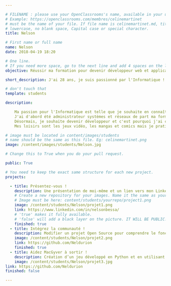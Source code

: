 ```yaml
---

# FILENAME : please use your OpenClassrooms's name, available in your url.
# Example: https://openclassrooms.com/membres/celinemartinet
# must be the name of your file. If file name is celinemartinet.md, title is celinemartinet.
# lowercase, no blank space, Capital case or special character.
title: Nelson

# First name or full name
name: Nelson
date: 2018-04-19 18:20

# One line.
# If you need more space, go to the next line and add 4 spaces on the left, as in 'description'.
objective: Réussir ma formation pour devenir développeur web et applications, spécialisé Python.

short_description: J'ai 28 ans, je suis passionné par l'Informatique ! J'aspire à devenir développeur d'applications.

# don't touch that
template: students

description:

    Ma passion pour l'Informatique est telle que je souhaite en connaître et maîtriser tous les aspects au cours de ma vie.
    J'ai d'abord été administrateur systèmes et réseaux de part ma formation initiale.
    Désormais, je souhaite devenir développeur et c'est pourquoi j'ai choisi OpenClassrooms et la formation DA-Python.
    Mes loisirs sont les jeux vidéo, les mangas et comics mais je pratique aussi l'airsoft et les arts martiaux !

# image must be located in content/images/students
# name should be the same as this file. Eg: celinemartinet.png
image: /content/images/students/Nelson.jpg

# Change this to True when you do your pull request.

public: True

# You need to keep the exact same structure for each new project.
projects:

  - title: Présentez-vous !
    description: Une présentation de moi-même et un lien vers mon LinkedIn.
    # Create a new repository for your images. Name it the same as your nickname and profile picture.
    # Image must be here: content/students/yourrepo/project1.png
    image: /content/students/Nelson/projet1.png
    link: https://www.linkedin.com/in/nelsonbessa/
    # 'true' makes it fully available.
    # 'false' will add a black layer on the picture. IT WILL BE PUBLIC!
    finished: true
  - title: Intégrez la communauté !
    description: Modifier un projet Open Source pour comprendre le fonctionnement de Git, de Github et des pull requests. 
    image: /content/students/Nelson/projet2.png
    link: https://github.com/Neldurion
    finished: true
  - title: Aidez MacGyver à sortir !
    description: Création d’un jeu développé en Python et en utilisant PyGame.
    image: /content/students/Nelson/projet3.jpg
link: https://github.com/Neldurion
finished: false

---
```

